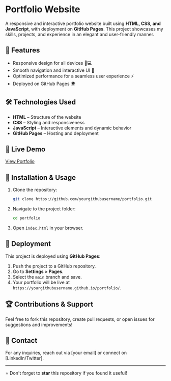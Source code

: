 # Portfolio Website

A responsive and interactive portfolio website built using **HTML, CSS, and JavaScript**, with deployment on **GitHub Pages**. This project showcases my skills, projects, and experience in an elegant and user-friendly manner.

## 🚀 Features
- Responsive design for all devices 📱💻
- Smooth navigation and interactive UI 🎨
- Optimized performance for a seamless user experience ⚡
- Deployed on GitHub Pages 🌍

## 🛠 Technologies Used
- **HTML** – Structure of the website
- **CSS** – Styling and responsiveness
- **JavaScript** – Interactive elements and dynamic behavior
- **GitHub Pages** – Hosting and deployment

## 🔗 Live Demo
[View Portfolio](https://yourgithubusername.github.io/portfolio/)

## 📂 Installation & Usage
1. Clone the repository:
   ```sh
   git clone https://github.com/yourgithubusername/portfolio.git
   ```
2. Navigate to the project folder:
   ```sh
   cd portfolio
   ```
3. Open `index.html` in your browser.

## 📌 Deployment
This project is deployed using **GitHub Pages**:
1. Push the project to a GitHub repository.
2. Go to **Settings > Pages**.
3. Select the `main` branch and save.
4. Your portfolio will be live at `https://yourgithubusername.github.io/portfolio/`.

## 🏆 Contributions & Support
Feel free to fork this repository, create pull requests, or open issues for suggestions and improvements!

## 📧 Contact
For any inquiries, reach out via [your email] or connect on [LinkedIn/Twitter].

---
⭐ Don't forget to **star** this repository if you found it useful!
